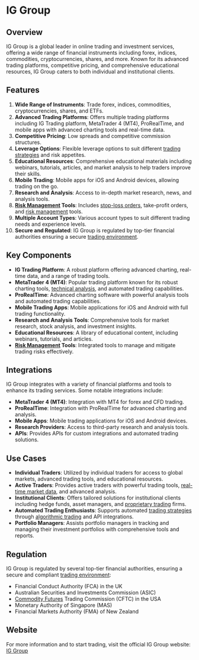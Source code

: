 # IG Group

## Overview
IG Group is a global leader in online trading and investment services, offering a wide range of financial instruments including forex, indices, commodities, cryptocurrencies, shares, and more. Known for its advanced trading platforms, competitive pricing, and comprehensive educational resources, IG Group caters to both individual and institutional clients.

## Features
1. **Wide Range of Instruments**: Trade forex, indices, commodities, cryptocurrencies, shares, and ETFs.
2. **Advanced Trading Platforms**: Offers multiple trading platforms including IG Trading platform, MetaTrader 4 (MT4), ProRealTime, and mobile apps with advanced charting tools and real-time data.
3. **Competitive Pricing**: Low spreads and competitive commission structures.
4. **Leverage Options**: Flexible leverage options to suit different [trading strategies](../t/trading_strategies.md) and risk appetites.
5. **Educational Resources**: Comprehensive educational materials including webinars, tutorials, articles, and market analysis to help traders improve their skills.
6. **Mobile Trading**: Mobile apps for iOS and Android devices, allowing trading on the go.
7. **Research and Analysis**: Access to in-depth market research, news, and analysis tools.
8. **[Risk Management](../r/risk_management.md) Tools**: Includes [stop-loss orders](../s/stop-loss_orders.md), take-profit orders, and [risk management](../r/risk_management.md) tools.
9. **Multiple Account Types**: Various account types to suit different trading needs and experience levels.
10. **Secure and Regulated**: IG Group is regulated by top-tier financial authorities ensuring a secure [trading environment](../t/trading_environment.md).

## Key Components
- **IG Trading Platform**: A robust platform offering advanced charting, real-time data, and a range of trading tools.
- **MetaTrader 4 (MT4)**: Popular trading platform known for its robust charting tools, [technical analysis](../t/technical_analysis.md), and automated trading capabilities.
- **ProRealTime**: Advanced charting software with powerful analysis tools and automated trading capabilities.
- **Mobile Trading Apps**: Mobile applications for iOS and Android with full trading functionality.
- **Research and Analysis Tools**: Comprehensive tools for market research, stock analysis, and investment insights.
- **Educational Resources**: A library of educational content, including webinars, tutorials, and articles.
- **[Risk Management](../r/risk_management.md) Tools**: Integrated tools to manage and mitigate trading risks effectively.

## Integrations
IG Group integrates with a variety of financial platforms and tools to enhance its trading services. Some notable integrations include:

- **MetaTrader 4 (MT4)**: Integration with MT4 for forex and CFD trading.
- **ProRealTime**: Integration with ProRealTime for advanced charting and analysis.
- **Mobile Apps**: Mobile trading applications for iOS and Android devices.
- **Research Providers**: Access to third-party research and analysis tools.
- **APIs**: Provides APIs for custom integrations and automated trading solutions.

## Use Cases
- **Individual Traders**: Utilized by individual traders for access to global markets, advanced trading tools, and educational resources.
- **Active Traders**: Provides active traders with powerful trading tools, [real-time market data](../r/real-time_market_data.md), and advanced analysis.
- **Institutional Clients**: Offers tailored solutions for institutional clients including hedge funds, asset managers, and [proprietary trading](../p/proprietary_trading.md) firms.
- **Automated Trading Enthusiasts**: Supports automated [trading strategies](../t/trading_strategies.md) through [algorithmic trading](../a/algorithmic_trading.md) and API integrations.
- **Portfolio Managers**: Assists portfolio managers in tracking and managing their investment portfolios with comprehensive tools and reports.

## Regulation
IG Group is regulated by several top-tier financial authorities, ensuring a secure and compliant [trading environment](../t/trading_environment.md):
- Financial Conduct Authority (FCA) in the UK
- Australian Securities and Investments Commission (ASIC)
- [Commodity Futures](../c/commodity_futures.md) Trading Commission (CFTC) in the USA
- Monetary Authority of Singapore (MAS)
- Financial Markets Authority (FMA) of New Zealand

## Website
For more information and to start trading, visit the official IG Group website: [IG Group](https://www.ig.com)
